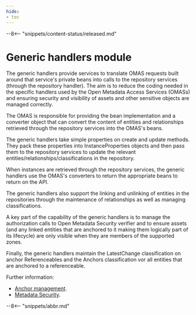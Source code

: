 ```yaml
---
hide:
- toc
---
```


<!-- SPDX-License-Identifier: CC-BY-4.0 -->
<!-- Copyright Contributors to the ODPi Egeria project 2020. -->

--8<-- "snippets/content-status/released.md"

# Generic handlers module

The generic handlers provide services to translate OMAS requests built around that service's private beans into calls to the repository services (through the repository handler). The aim is to reduce the coding needed in the specific handlers used by the Open Metadata Access Services (OMASs) and ensuring security and visibility of assets and other sensitive objects are managed correctly.

The OMAS is responsible for providing the bean implementation and a converter object that can convert the content of entities and relationships retrieved through the repository services into the OMAS's beans.

The generic handlers take simple properties on create and update methods.  They pack these properties into InstanceProperties objects and then pass them to the repository services to update the relevant entities/relationships/classifications in the repository.

When instances are retrieved through the repository services, the generic handlers use the OMAS's converters to return the appropriate beans to return on the API.

The generic handlers also support the linking and unlinking of entities in the repositories through the maintenance of relationships as well as managing classifications.

A key part of the capability of the generic handlers is to manage the authorization calls to Open Metadata Security verifier and to ensure assets (and any linked entities that are anchored to it making them logically part of its lifecycle) are only visible when they are members of the supported zones.

Finally, the generic handlers maintain the LatestChange classification on anchor Referenceables and the Anchors classification vor all entities that are anchored to a referenceable.

Further information:

* [Anchor management](/features/anchor-management/overview).
* [Metadata Security](/features/metadata-security/overview).

--8<-- "snippets/abbr.md"